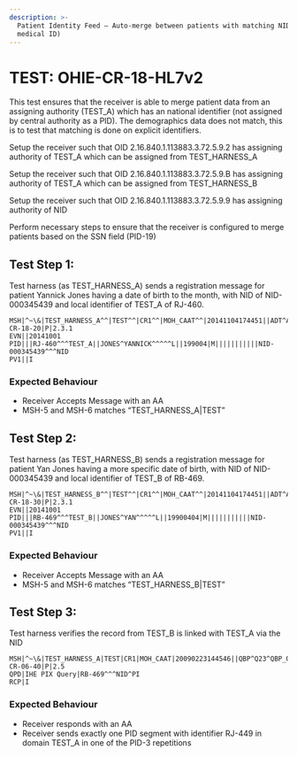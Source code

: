 ```yaml
---
description: >-
  Patient Identity Feed – Auto-merge between patients with matching NID (as non
  medical ID)
---
```


# TEST: OHIE-CR-18-HL7v2

This test ensures that the receiver is able to merge patient data from an assigning authority (TEST\_A) which has an national identifier (not assigned by central authority as a PID). The demographics data does not match, this is to test that matching is done on explicit identifiers.

Setup the receiver such that OID 2.16.840.1.113883.3.72.5.9.2 has assigning authority of TEST\_A which can be assigned from TEST\_HARNESS\_A

Setup the receiver such that OID 2.16.840.1.113883.3.72.5.9.B has assigning authority of TEST\_A which can be assigned from TEST\_HARNESS\_B

Setup the receiver such that OID 2.16.840.1.113883.3.72.5.9.9 has assigning authority of NID

Perform necessary steps to ensure that the receiver is configured to merge patients based on the SSN field (PID-19)

## Test Step 1:

Test harness (as TEST\_HARNESS\_A) sends a registration message for patient Yannick Jones having a date of birth to the month, with NID of NID-000345439 and local identifier of TEST\_A of RJ-460.

```
MSH|^~\&|TEST_HARNESS_A^^|TEST^^|CR1^^|MOH_CAAT^^|20141104174451||ADT^A01^ADT_A01|TEST-CR-18-20|P|2.3.1
EVN||20141001
PID|||RJ-460^^^TEST_A||JONES^YANNICK^^^^^L||199004|M|||||||||||NID-000345439^^^NID
PV1||I
```

### Expected Behaviour

* Receiver Accepts Message with an AA
* MSH-5 and MSH-6 matches “TEST\_HARNESS\_A|TEST”

## Test Step 2:

Test harness (as TEST\_HARNESS\_B) sends a registration message for patient Yan Jones having a more specific date of birth, with NID of NID-000345439 and local identifier of TEST\_B of RB-469.

```
MSH|^~\&|TEST_HARNESS_B^^|TEST^^|CR1^^|MOH_CAAT^^|20141104174451||ADT^A01^ADT_A01|TEST-CR-18-30|P|2.3.1
EVN||20141001
PID|||RB-469^^^TEST_B||JONES^YAN^^^^^L||19900404|M|||||||||||NID-000345439^^^NID
PV1||I
```

### Expected Behaviour

* Receiver Accepts Message with an AA
* MSH-5 and MSH-6 matches “TEST\_HARNESS\_B|TEST”

## Test Step 3:

Test harness verifies the record from TEST\_B is linked with TEST\_A via the NID

```
MSH|^~\&|TEST_HARNESS_A|TEST|CR1|MOH_CAAT|20090223144546||QBP^Q23^QBP_Q21|TEST-CR-06-40|P|2.5
QPD|IHE PIX Query|RB-469^^^NID^PI
RCP|I
```

### Expected Behaviour

* Receiver responds with an AA
* Receiver sends exactly one PID segment with identifier RJ-449 in domain TEST\_A in one of the PID-3 repetitions
